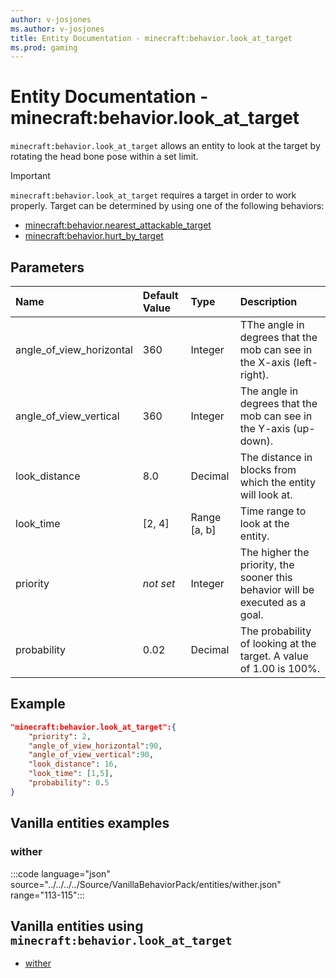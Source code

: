 ```yaml
---
author: v-josjones
ms.author: v-josjones
title: Entity Documentation - minecraft:behavior.look_at_target
ms.prod: gaming
---
```


# Entity Documentation - minecraft:behavior.look_at_target

`minecraft:behavior.look_at_target` allows an entity to look at the target by rotating the head bone pose within a set limit.

> [!IMPORTANT]
> `minecraft:behavior.look_at_target` requires a target in order to work properly. Target can be determined by using one of the following behaviors:
>
>- [minecraft:behavior.nearest_attackable_target](minecraftBehavior_nearest_attackable_target.md)
>- [minecraft:behavior.hurt_by_target](minecraftBehavior_hurt_by_target.md)

## Parameters

|Name |Default Value  |Type  |Description  |
|:----------|:----------|:----------|:----------|
|angle_of_view_horizontal| 360| Integer| TThe angle in degrees that the mob can see in the X-axis (left-right).|
|angle_of_view_vertical| 360| Integer| The angle in degrees that the mob can see in the Y-axis (up-down). |
|look_distance| 8.0| Decimal| The distance in blocks from which the entity will look at. |
|look_time| [2, 4]| Range [a, b]| Time range to look at the entity. |
|priority|*not set*|Integer|The higher the priority, the sooner this behavior will be executed as a goal.|
|probability| 0.02|  Decimal| The probability of looking at the target. A value of 1.00 is 100%. |

## Example

```json
"minecraft:behavior.look_at_target":{
    "priority": 2,
    "angle_of_view_horizontal":90,
    "angle_of_view_vertical":90,
    "look_distance": 16,
    "look_time": [1,5],
    "probability": 0.5
}
```

## Vanilla entities examples

### wither

:::code language="json" source="../../../../Source/VanillaBehaviorPack/entities/wither.json" range="113-115":::

## Vanilla entities using `minecraft:behavior.look_at_target`

- [wither](../../../../Source/VanillaBehaviorPack_Snippets/entities/wither.md)
